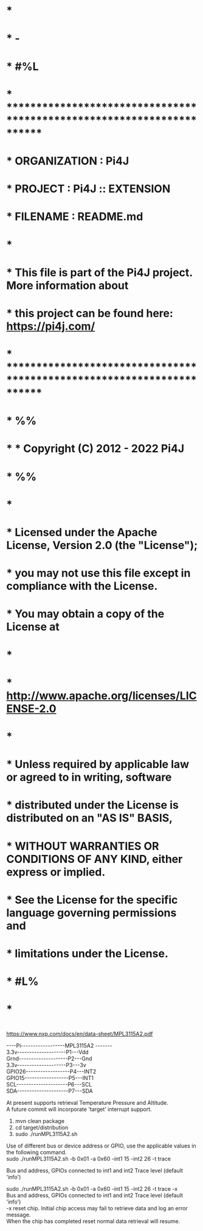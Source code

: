 #
#
#      *
#      * -
#      * #%L
#      * **********************************************************************
#      * ORGANIZATION  :  Pi4J
#      * PROJECT       :  Pi4J :: EXTENSION
#      * FILENAME      : README.md
#      *
#      * This file is part of the Pi4J project. More information about
#      * this project can be found here:  https://pi4j.com/
#      * **********************************************************************
#      * %%
#      *   * Copyright (C) 2012 - 2022 Pi4J
#       * %%
#      *
#      * Licensed under the Apache License, Version 2.0 (the "License");
#      * you may not use this file except in compliance with the License.
#      * You may obtain a copy of the License at
#      *
#      *      http://www.apache.org/licenses/LICENSE-2.0
#      *
#      * Unless required by applicable law or agreed to in writing, software
#      * distributed under the License is distributed on an "AS IS" BASIS,
#      * WITHOUT WARRANTIES OR CONDITIONS OF ANY KIND, either express or implied.
#      * See the License for the specific language governing permissions and
#      * limitations under the License.
#      * #L%
#      *
#
#


https://www.nxp.com/docs/en/data-sheet/MPL3115A2.pdf      



----Pi------------------MPL3115A2 -------      
3.3v--------------------P1---Vdd   
Grnd--------------------P2---Gnd   
3.3v--------------------P3---3v   
GPIO26------------------P4---INT2    
GPIO15------------------P5---INT1   
SCL---------------------P6---SCL    
SDA---------------------P7---SDA  


At present supports retrieval Temperature Pressure and Altitude.     
A future commit will incorporate 'target' interrupt support.        




1. mvn clean package      
2. cd target/distribution      
3. sudo ./runMPL3115A2.sh   

Use of different bus or device address or GPIO, use the applicable values in the following command.      
sudo ./runMPL3115A2.sh -b 0x01 -a 0x60   -int1 15   -int2 26   -t trace       

Bus and address, GPIOs connected to int1 and int2    Trace level (default 'info')  


sudo ./runMPL3115A2.sh -b 0x01 -a 0x60   -int1 15   -int2 26   -t trace  -x   
Bus and address, GPIOs connected to int1 and int2    Trace level (default 'info')  
-x reset chip.   Initial chip access may fail to retrieve data and log an error message.   
When the chip has completed reset normal data retrieval will resume.   


     




